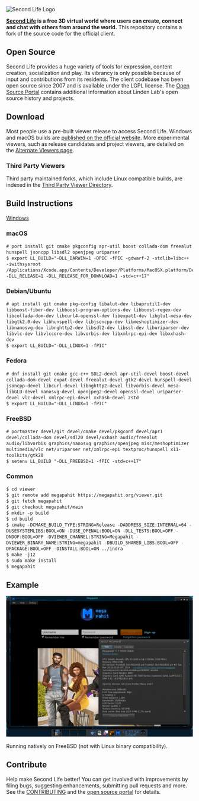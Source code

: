<picture>
  <source media="(prefers-color-scheme: dark)" srcset="doc/sl-logo-dark.png">
  <source media="(prefers-color-scheme: light)" srcset="doc/sl-logo.png">
  <img alt="Second Life Logo" src="doc/sl-logo.png">
</picture>

**[Second Life][] is a free 3D virtual world where users can create, connect and chat with others from around the
world.** This repository contains a fork of the source code for the official client.

## Open Source

Second Life provides a huge variety of tools for expression, content creation, socialization and play. Its vibrancy is
only possible because of input and contributions from its residents. The client codebase has been open source since
2007 and is available under the LGPL license. The [Open Source Portal][] contains additional information about Linden
Lab's open source history and projects.

## Download

Most people use a pre-built viewer release to access Second Life. Windows and macOS builds are
[published on the official website][download]. More experimental viewers, such as release candidates and
project viewers, are detailed on the [Alternate Viewers page](https://releasenotes.secondlife.com/viewer.html).

### Third Party Viewers

Third party maintained forks, which include Linux compatible builds, are indexed in the [Third Party Viewer Directory][tpv].

## Build Instructions

[Windows](https://wiki.secondlife.com/wiki/Build_the_Viewer_on_Windows)

### macOS

```
# port install git cmake pkgconfig apr-util boost collada-dom freealut hunspell jsoncpp libsdl2 openjpeg uriparser
$ export LL_BUILD="-DLL_DARWIN=1 -DPIC -fPIC -gdwarf-2 -stdlib=libc++ -iwithsysroot /Applications/Xcode.app/Contents/Developer/Platforms/MacOSX.platform/Developer/SDKs/MacOSX.sdk -DLL_RELEASE=1 -DLL_RELEASE_FOR_DOWNLOAD=1 -std=c++17"
```

### Debian/Ubuntu

```
# apt install git cmake pkg-config libalut-dev libaprutil1-dev libboost-fiber-dev libboost-program-options-dev libboost-regex-dev libcollada-dom-dev libcurl4-openssl-dev libexpat1-dev libglu1-mesa-dev libgtk2.0-dev libhunspell-dev libjsoncpp-dev libmeshoptimizer-dev libnanosvg-dev libnghttp2-dev libsdl2-dev libssl-dev liburiparser-dev libvlc-dev libvlccore-dev libvorbis-dev libxmlrpc-epi-dev libxxhash-dev
$ export LL_BUILD="-DLL_LINUX=1 -fPIC"
```

### Fedora

```
# dnf install git cmake gcc-c++ SDL2-devel apr-util-devel boost-devel collada-dom-devel expat-devel freealut-devel gtk2-devel hunspell-devel jsoncpp-devel libcurl-devel libnghttp2-devel libvorbis-devel mesa-libGLU-devel nanosvg-devel openjpeg2-devel openssl-devel uriparser-devel vlc-devel xmlrpc-epi-devel xxhash-devel zstd
$ export LL_BUILD="-DLL_LINUX=1 -fPIC"
```

### FreeBSD

```
# portmaster devel/git devel/cmake devel/pkgconf devel/apr1 devel/collada-dom devel/sdl20 devel/xxhash audio/freealut audio/libvorbis graphics/nanosvg graphics/openjpeg misc/meshoptimizer multimedia/vlc net/uriparser net/xmlrpc-epi textproc/hunspell x11-toolkits/gtk20
$ setenv LL_BUILD "-DLL_FREEBSD=1 -fPIC -std=c++17"
```

### Common

```
$ cd viewer
$ git remote add megapahit https://megapahit.org/viewer.git
$ git fetch megapahit
$ git checkout megapahit/main
$ mkdir -p build
$ cd build
$ cmake -DCMAKE_BUILD_TYPE:STRING=Release -DADDRESS_SIZE:INTERNAL=64 -DUSESYSTEMLIBS:BOOL=ON -DUSE_OPENAL:BOOL=ON -DLL_TESTS:BOOL=OFF -DNDOF:BOOL=OFF -DVIEWER_CHANNEL:STRING=Megapahit -DVIEWER_BINARY_NAME:STRING=megapahit -DBUILD_SHARED_LIBS:BOOL=OFF -DPACKAGE:BOOL=OFF -DINSTALL:BOOL=ON ../indra
$ make -j12
$ sudo make install
$ megapahit
```

## Example

![FreeBSD](doc/freebsd.jpg)

Running natively on FreeBSD (not with Linux binary compatibility).

## Contribute

Help make Second Life better! You can get involved with improvements by filing bugs, suggesting enhancements, submitting
pull requests and more. See the [CONTRIBUTING][] and the [open source portal][] for details.

[Second Life]: https://secondlife.com/
[download]: https://secondlife.com/support/downloads/
[tpv]: http://wiki.secondlife.com/wiki/Third_Party_Viewer_Directory
[open source portal]: http://wiki.secondlife.com/wiki/Open_Source_Portal
[contributing]: https://github.com/secondlife/viewer/blob/main/CONTRIBUTING.md
